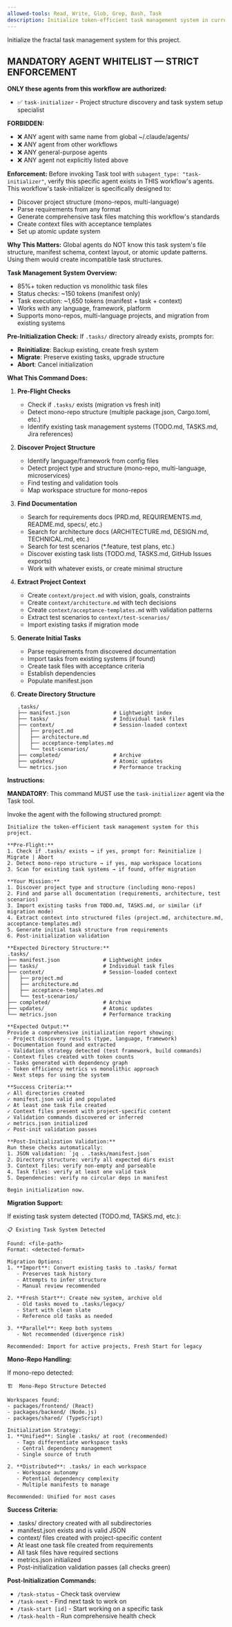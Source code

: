 ```yaml
---
allowed-tools: Read, Write, Glob, Grep, Bash, Task
description: Initialize token-efficient task management system in current project
---
```


Initialize the fractal task management system for this project.

## MANDATORY AGENT WHITELIST — STRICT ENFORCEMENT

**ONLY these agents from this workflow are authorized:**

- ✅ `task-initializer` - Project structure discovery and task system setup specialist

**FORBIDDEN:**
- ❌ ANY agent with same name from global ~/.claude/agents/
- ❌ ANY agent from other workflows
- ❌ ANY general-purpose agents
- ❌ ANY agent not explicitly listed above

**Enforcement:**
Before invoking Task tool with `subagent_type: "task-initializer"`, verify this specific agent exists in THIS workflow's agents.
This workflow's task-initializer is specifically designed to:
- Discover project structure (mono-repos, multi-language)
- Parse requirements from any format
- Generate comprehensive task files matching this workflow's standards
- Create context files with acceptance templates
- Set up atomic update system

**Why This Matters:**
Global agents do NOT know this task system's file structure, manifest schema, context layout, or atomic update patterns. Using them would create incompatible task structures.

**Task Management System Overview:**
- 85%+ token reduction vs monolithic task files
- Status checks: ~150 tokens (manifest only)
- Task execution: ~1,650 tokens (manifest + task + context)
- Works with any language, framework, platform
- Supports mono-repos, multi-language projects, and migration from existing systems

**Pre-Initialization Check:**
If `.tasks/` directory already exists, prompts for:
- **Reinitialize**: Backup existing, create fresh system
- **Migrate**: Preserve existing tasks, upgrade structure
- **Abort**: Cancel initialization

**What This Command Does:**

1. **Pre-Flight Checks**
   - Check if `.tasks/` exists (migration vs fresh init)
   - Detect mono-repo structure (multiple package.json, Cargo.toml, etc.)
   - Identify existing task management systems (TODO.md, TASKS.md, Jira references)

2. **Discover Project Structure**
   - Identify language/framework from config files
   - Detect project type and structure (mono-repo, multi-language, microservices)
   - Find testing and validation tools
   - Map workspace structure for mono-repos

3. **Find Documentation**
   - Search for requirements docs (PRD.md, REQUIREMENTS.md, README.md, specs/, etc.)
   - Search for architecture docs (ARCHITECTURE.md, DESIGN.md, TECHNICAL.md, etc.)
   - Search for test scenarios (*.feature, test plans, etc.)
   - Discover existing task lists (TODO.md, TASKS.md, GitHub Issues exports)
   - Work with whatever exists, or create minimal structure

4. **Extract Project Context**
   - Create `context/project.md` with vision, goals, constraints
   - Create `context/architecture.md` with tech decisions
   - Create `context/acceptance-templates.md` with validation patterns
   - Extract test scenarios to `context/test-scenarios/`
   - Import existing tasks if migration mode

5. **Generate Initial Tasks**
   - Parse requirements from discovered documentation
   - Import tasks from existing systems (if found)
   - Create task files with acceptance criteria
   - Establish dependencies
   - Populate manifest.json

6. **Create Directory Structure**
   ```
   .tasks/
   ├── manifest.json              # Lightweight index
   ├── tasks/                     # Individual task files
   ├── context/                   # Session-loaded context
   │   ├── project.md
   │   ├── architecture.md
   │   ├── acceptance-templates.md
   │   └── test-scenarios/
   ├── completed/                 # Archive
   ├── updates/                   # Atomic updates
   └── metrics.json               # Performance tracking
   ```

**Instructions:**

**MANDATORY**: This command MUST use the `task-initializer` agent via the Task tool.

Invoke the agent with the following structured prompt:

```
Initialize the token-efficient task management system for this project.

**Pre-Flight:**
1. Check if .tasks/ exists → if yes, prompt for: Reinitialize | Migrate | Abort
2. Detect mono-repo structure → if yes, map workspace locations
3. Scan for existing task systems → if found, offer migration

**Your Mission:**
1. Discover project type and structure (including mono-repos)
2. Find and parse all documentation (requirements, architecture, test scenarios)
3. Import existing tasks from TODO.md, TASKS.md, or similar (if migration mode)
4. Extract context into structured files (project.md, architecture.md, acceptance-templates.md)
5. Generate initial task structure from requirements
6. Post-initialization validation

**Expected Directory Structure:**
.tasks/
├── manifest.json              # Lightweight index
├── tasks/                     # Individual task files
├── context/                   # Session-loaded context
│   ├── project.md
│   ├── architecture.md
│   ├── acceptance-templates.md
│   └── test-scenarios/
├── completed/                 # Archive
├── updates/                   # Atomic updates
└── metrics.json               # Performance tracking

**Expected Output:**
Provide a comprehensive initialization report showing:
- Project discovery results (type, language, framework)
- Documentation found and extracted
- Validation strategy detected (test framework, build commands)
- Context files created with token counts
- Tasks generated with dependency graph
- Token efficiency metrics vs monolithic approach
- Next steps for using the system

**Success Criteria:**
✓ All directories created
✓ manifest.json valid and populated
✓ At least one task file created
✓ Context files present with project-specific content
✓ Validation commands discovered or inferred
✓ metrics.json initialized
✓ Post-init validation passes

**Post-Initialization Validation:**
Run these checks automatically:
1. JSON validation: `jq . .tasks/manifest.json`
2. Directory structure: verify all expected dirs exist
3. Context files: verify non-empty and parseable
4. Task files: verify at least one valid task
5. Dependencies: verify no circular deps in manifest

Begin initialization now.
```

**Migration Support:**

If existing task system detected (TODO.md, TASKS.md, etc.):
```
📋 Existing Task System Detected

Found: <file-path>
Format: <detected-format>

Migration Options:
1. **Import**: Convert existing tasks to .tasks/ format
   - Preserves task history
   - Attempts to infer structure
   - Manual review recommended

2. **Fresh Start**: Create new system, archive old
   - Old tasks moved to .tasks/legacy/
   - Start with clean slate
   - Reference old tasks as needed

3. **Parallel**: Keep both systems
   - Not recommended (divergence risk)

Recommended: Import for active projects, Fresh Start for legacy
```

**Mono-Repo Handling:**

If mono-repo detected:
```
🏗️  Mono-Repo Structure Detected

Workspaces found:
- packages/frontend/ (React)
- packages/backend/ (Node.js)
- packages/shared/ (TypeScript)

Initialization Strategy:
1. **Unified**: Single .tasks/ at root (recommended)
   - Tags differentiate workspace tasks
   - Central dependency management
   - Single source of truth

2. **Distributed**: .tasks/ in each workspace
   - Workspace autonomy
   - Potential dependency complexity
   - Multiple manifests to manage

Recommended: Unified for most cases
```

**Success Criteria:**
- .tasks/ directory created with all subdirectories
- manifest.json exists and is valid JSON
- context/ files created with project-specific content
- At least one task file created from requirements
- All task files have required sections
- metrics.json initialized
- Post-initialization validation passes (all checks green)

**Post-Initialization Commands:**
- `/task-status` - Check task overview
- `/task-next` - Find next task to work on
- `/task-start [id]` - Start working on a specific task
- `/task-health` - Run comprehensive health check
